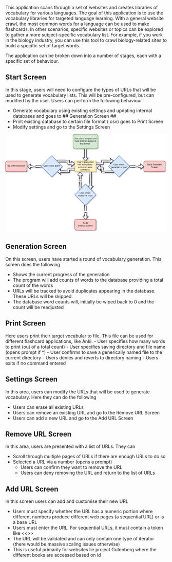 This application scans through a set of websites and creates libraries of vocabulary for various languages. The goal of this application is to use the vocabulary libraries for targeted language learning. With a general website crawl, the most common words for a language can be used to make flashcards. In other scenarios, specific websites or topics can be explored to gather a more subject-specific vocabulary list. For example, if you work in the biology industry, you can use this tool to crawl biology-related sites to build a specific set of target words.

The application can be broken down into a number of stages, each with a specific set of behaviour.

## Start Screen ##

In this stage, users will need to configure the types of URLs that will be used to generate vocabulary lists. This will be pre-configured, but can modified by the user. Users can perform the following behaviour
  - Generate vocabulary using existing settings and updating internal databases and goes to ## Generation Screen ##
  - Print existing database to certain file format (.csv) goes to Print Screen
  - Modify settings and go to the Settings Screen

![Image](StartScreenFlow.png)

## Generation Screen ##
On this screen, users have started a round of vocabulary generation. This screen does the following
  - Shows the current progress of the generation
  - The program will add counts of words to the database providing a total count of the words
  - URLs will be tracked to avoid duplicates appearing in the database. These URLs will be skipped.
  - The database word counts will, initially be wiped back to 0 and the count will be readjusted

## Print Screen ##
Here users print their target vocabular to file. This file can be used for different flashcard applications, like Anki.
    - User specifies how many words to print (out of a total count)
      - User specifies saving directory and file name (opens prompt if *)
        - User confirms to save a generically named file to the current directory
        - Users denies and reverts to directory naming
      - Users exits if no command entered

## Settings Screen ##
In this area, users can modify the URLs that will be used to generate vocabulary. Here they can do the following
  - Users can erase all existing URLs
  - Users can remove an existing URL and go to the Remove URL Screen
  - Users can add a new URL and go to the Add URL Screen

## Remove URL Screen ##
In this area, users are presented with a list of URLs. They can
  - Scroll through multiple pages of URLs if there are enough URLs to do so
  - Selected a URL via a number (opens a prompt)
    - Users can confirm they want to remove the URL
    - Users can deny removing the URL and return to the list of URLs

## Add URL Screen ##
In this screen users can add and customise their new URL
  - Users must specify whether the URL has a numeric portion where different numbers produce different web pages (a sequential URL) or is a base URL
  - Users must enter the URL. For sequential URLs, it must contain a token like <<>>
  - The URL will be validated and can only contain one type of iterator (there would be massive scaling issues otherwise)
  - This is useful primarily for websites lie project Gutenberg where the different books are accessed based on id

